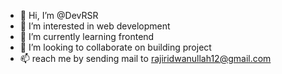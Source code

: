 - 👋 Hi, I’m @DevRSR
- 👀 I’m interested in  web development
- 🌱 I’m currently learning frontend
- 💞️ I’m looking to collaborate on building project
- 📫 reach me by sending mail to rajiridwanullah12@gmail.com

<!---
DevRSR/DevRSR is a ✨ special ✨ repository because its `README.md` (this file) appears on your GitHub profile.
You can click the Preview link to take a look at your changes.
--->
